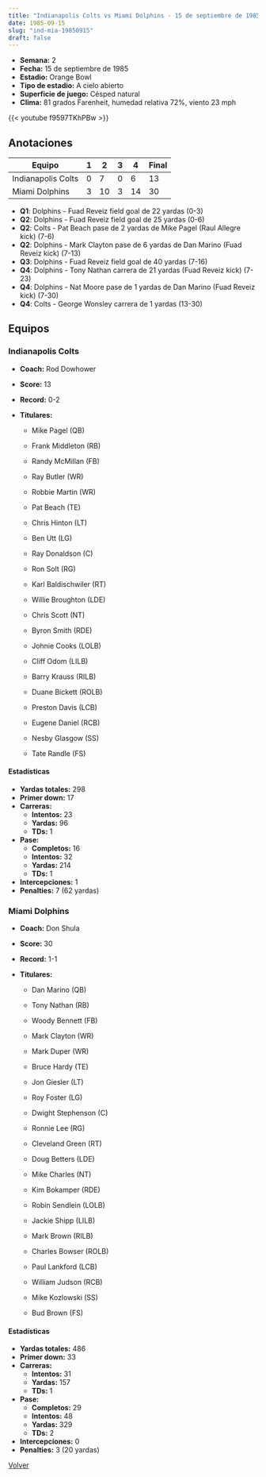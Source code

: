 ```yaml
---
title: "Indianapolis Colts vs Miami Dolphins - 15 de septiembre de 1985"
date: 1985-09-15
slug: "ind-mia-19850915"
draft: false
---
```


- **Semana:** 2
- **Fecha:** 15 de septiembre de 1985
- **Estadio:** Orange Bowl
- **Tipo de estadio:** A cielo abierto
- **Superficie de juego:** Césped natural
- **Clima:** 81 grados Farenheit, humedad relativa 72%, viento 23 mph


{{< youtube f9597TKhPBw >}}


## Anotaciones
| Equipo | 1 | 2 | 3 | 4 | Final |
|--------|---|---|---|---|-------|
| Indianapolis Colts  | 0 | 7 | 0 | 6  | 13 |
| Miami Dolphins  | 3 | 10 | 3 | 14  | 30 |
- **Q1**: Dolphins - Fuad Reveiz field goal de 22 yardas (0-3)
- **Q2**: Dolphins - Fuad Reveiz field goal de 25 yardas (0-6)
- **Q2**: Colts - Pat Beach pase de 2 yardas de Mike Pagel (Raul Allegre kick) (7-6)
- **Q2**: Dolphins - Mark Clayton pase de 6 yardas de Dan Marino (Fuad Reveiz kick) (7-13)
- **Q3**: Dolphins - Fuad Reveiz field goal de 40 yardas (7-16)
- **Q4**: Dolphins - Tony Nathan carrera de 21 yardas (Fuad Reveiz kick) (7-23)
- **Q4**: Dolphins - Nat Moore pase de 1 yardas de Dan Marino (Fuad Reveiz kick) (7-30)
- **Q4**: Colts - George Wonsley carrera de 1 yardas (13-30)


## Equipos


### Indianapolis Colts
* **Coach:** Rod Dowhower
* **Score:** 13
* **Record:** 0-2
* **Titulares:** 

  * Mike Pagel (QB) 

  * Frank Middleton (RB) 

  * Randy McMillan (FB) 

  * Ray Butler (WR) 

  * Robbie Martin (WR) 

  * Pat Beach (TE) 

  * Chris Hinton (LT) 

  * Ben Utt (LG) 

  * Ray Donaldson (C) 

  * Ron Solt (RG) 

  * Karl Baldischwiler (RT) 

  * Willie Broughton (LDE) 

  * Chris Scott (NT) 

  * Byron Smith (RDE) 

  * Johnie Cooks (LOLB) 

  * Cliff Odom (LILB) 

  * Barry Krauss (RILB) 

  * Duane Bickett (ROLB) 

  * Preston Davis (LCB) 

  * Eugene Daniel (RCB) 

  * Nesby Glasgow (SS) 

  * Tate Randle (FS) 

#### Estadísticas
* **Yardas totales:** 298
* **Primer down:** 17
* **Carreras:**
  * **Intentos:** 23
  * **Yardas:** 96
  * **TDs:** 1
* **Pase:**
  * **Completos:** 16
  * **Intentos:** 32
  * **Yardas:** 214
  * **TDs:** 1
* **Intercepciones:** 1
* **Penalties:** 7 (62 yardas)

### Miami Dolphins
* **Coach:** Don Shula
* **Score:** 30
* **Record:** 1-1
* **Titulares:** 

  * Dan Marino (QB) 

  * Tony Nathan (RB) 

  * Woody Bennett (FB) 

  * Mark Clayton (WR) 

  * Mark Duper (WR) 

  * Bruce Hardy (TE) 

  * Jon Giesler (LT) 

  * Roy Foster (LG) 

  * Dwight Stephenson (C) 

  * Ronnie Lee (RG) 

  * Cleveland Green (RT) 

  * Doug Betters (LDE) 

  * Mike Charles (NT) 

  * Kim Bokamper (RDE) 

  * Robin Sendlein (LOLB) 

  * Jackie Shipp (LILB) 

  * Mark Brown (RILB) 

  * Charles Bowser (ROLB) 

  * Paul Lankford (LCB) 

  * William Judson (RCB) 

  * Mike Kozlowski (SS) 

  * Bud Brown (FS) 

#### Estadísticas
* **Yardas totales:** 486
* **Primer down:** 33
* **Carreras:**
  * **Intentos:** 31
  * **Yardas:** 157
  * **TDs:** 1
* **Pase:**
  * **Completos:** 29
  * **Intentos:** 48
  * **Yardas:** 329
  * **TDs:** 2
* **Intercepciones:** 0
* **Penalties:** 3 (20 yardas)


[Volver](/historia/1985)
